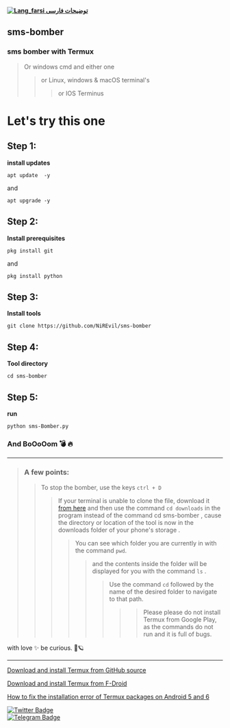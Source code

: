 [**![Lang_farsi](https://user-images.githubusercontent.com/125398461/234186932-52f1fa82-52c6-417f-8b37-08fe9250a55f.png) توضیحات فارسی**  ](README-FA.md)

## sms-bomber
### sms bomber with Termux
> Or windows cmd and either one
> > or Linux, windows & macOS terminal's
> > > or IOS Terminus


# Let's try this one 
## Step 1:
**install updates**

    apt update  -y
  and  
  
    apt upgrade -y


## Step 2:
**Install prerequisites**

    pkg install git
  and
  
    pkg install python



## Step 3:
**Install tools**

    git clone https://github.com/NiREvil/sms-bomber



## Step 4:
**Tool directory**
     
    cd sms-bomber



## Step 5: 
**run**

    python sms-Bomber.py

          
### And BoOoOom 💣 🔥

------
> ### A few points:
> > To stop the bomber, use the keys `ctrl + D`
> > > If your terminal is unable to clone the file, download it [from here](https://github.com/NiREvil/sms-bomber/blob/main/sms-bomber.py)
> > > and then use the command `cd downloads` in the program instead of the command cd sms-bomber ,
cause the directory or location of the tool is now in the downloads folder of your phone's storage .
> > > > You can see which folder you are currently in with the command `pwd`.
> > > > > and the contents inside the folder will be displayed for you with the command `ls` .
> > > > > > Use the command `cd` followed by the name of the desired folder to navigate to that path.
> > > > > > > > Please please do not install Termux from Google Play, as the commands do not run and it is full of bugs.





with love ✨      be curious. 🤍🪐

-------

[Download and install Termux from GitHub source ](https://github.com/termux/termux-app/releases/tag/v0.118.0)


[Download and install Termux from F-Droid](https://f-droid.org/en/packages/com.termux/)


[How to fix the installation error of Termux packages on Android 5 and 6](https://t.me/F_NiREvil/5040)  




[![Twitter Badge](https://img.shields.io/badge/Twitter-Profile-informational?style=flat&logo=twitter&logoColor=white&color=1CA2F1)](https://twitter.com/NiREvil_)  
[![Telegram Badge](https://img.shields.io/badge/Telegram-Profile-informational?style=flat&logo=telegram&logoColor=white&color=1CA2F1)](https://t.me/F_NiREvil)  
